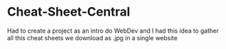# Cheat-Sheet-Central
Had to create a project as an intro do WebDev and I had this idea to gather all this cheat sheets we download as .jpg in a single website
